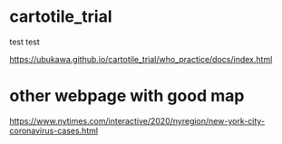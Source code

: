 # cartotile_trial
test test


https://ubukawa.github.io/cartotile_trial/who_practice/docs/index.html  


# other webpage with good map 
https://www.nytimes.com/interactive/2020/nyregion/new-york-city-coronavirus-cases.html  